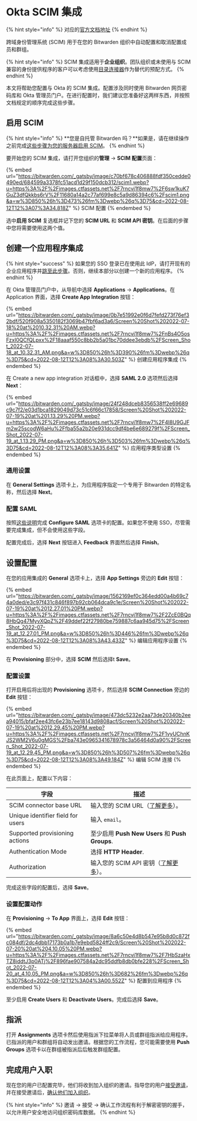 # Okta SCIM 集成

{% hint style="info" %}
对应的[官方文档地址](https://bitwarden.com/help/okta-scim-integration/)
{% endhint %}

跨域身份管理系统 (SCIM) 用于在您的 Bitwarden 组织中自动配置和取消配置成员和群组。

{% hint style="info" %}
SCIM 集成适用于**企业组织**。团队组织或未使用与 SCIM 兼容的身份提供程序的客户可以考虑使用[目录连接器](../directory-connector/directory-connector-cli.md)作为替代的预配方式。
{% endhint %}

本文将帮助您配置与 Okta 的 SCIM 集成。配置涉及同时使用 Bitwarden 网页密码库和 Okta 管理员门户。在进行配置时，我们建议您准备好这两样东西，并按照文档规定的顺序完成这些步骤。

## 启用 SCIM <a href="#enable-scim" id="enable-scim"></a>

{% hint style="info" %}
**您是自托管 Bitwarden 吗？**如果是，请在继续操作之前完成[这些步骤为您的服务器启用 SCIM](self-hosting-scim.md)。
{% endhint %}

要开始您的 SCIM 集成，请打开您组织的**管理** → **SCIM 配置**页面：

{% embed url="https://bitwarden.com/_gatsby/image/c70bf678c406888fdf350cedde0490ed/684599a3378fc51acd1d29f150dcb312/scim1.webp?u=https%3A%2F%2Fimages.ctfassets.net%2F7rncvj1f8mw7%2F6sw1kuK7GuZ3dfQkkbs6rV%2F11680a14a2c77af699e8c5a9d86394c6%2Fscim1.png&a=w%3D850%26h%3D473%26fm%3Dwebp%26q%3D75&cd=2022-08-12T12%3A07%3A34.818Z" %}
SCIM 配置
{% endembed %}

选中**启用 SCIM** 复选框并记下您的 **SCIM URL** 和 **SCIM API 密钥**。在后面的步骤中您将需要使用这两个值。

## 创建一个应用程序集成 <a href="#create-an-app-integration" id="create-an-app-integration"></a>

{% hint style="success" %}
如果您的 SSO 登录已在使用此 IdP，请打开现有的企业应用程序并[跳至此步骤](okta-scim-integration.md#enable-provisioning)。否则，继续本部分以创建一个新的应用程序。
{% endhint %}

在 Okta 管理员门户中，从导航中选择 **Applications** → **Applications**。在 Application 界面，选择 **Create App Integration** 按钮：

{% embed url="https://bitwarden.com/_gatsby/image/0b7e51992e0f6d7fefd273f76ef32bdf/520f908a5350182f3069b47fbf6ad3a6/Screen%20Shot%202022-07-18%20at%2010.32.31%20AM.webp?u=https%3A%2F%2Fimages.ctfassets.net%2F7rncvj1f8mw7%2FnBs4O5osFzxI0QCfQLpxx%2F18aaaf550c8bb2b5a01bc70ddee3ebdb%2FScreen_Shot_2022-07-18_at_10.32.31_AM.png&a=w%3D850%26h%3D390%26fm%3Dwebp%26q%3D75&cd=2022-08-12T12%3A08%3A30.503Z" %}
创建应用程序集成
{% endembed %}

在 Create a new app integration 对话框中，选择 **SAML 2.0** 选项然后选择 **Next**：

{% embed url="https://bitwarden.com/_gatsby/image/24f248dceb8356538ff2e69689c9c7f2/e03d1bca1829049d73c51c6f66c17858/Screen%20Shot%202022-07-19%20at%201.13.29%20PM.webp?u=https%3A%2F%2Fimages.ctfassets.net%2F7rncvj1f8mw7%2F4I8U9GJFm2w25scodW6aHu%2Ffba55a2b20e931dcc9df4be6e689279f%2FScreen_Shot_2022-07-19_at_1.13.29_PM.png&a=w%3D850%26h%3D503%26fm%3Dwebp%26q%3D75&cd=2022-08-12T12%3A08%3A35.641Z" %}
应用程序类型设置
{% endembed %}

### 通用设置 <a href="#general-settings" id="general-settings"></a>

在 **General Settings** 选项卡上，为应用程序指定一个专用于 Bitwarden 的特定名称，然后选择 **Next**。

### 配置 SAML <a href="#configure-saml" id="configure-saml"></a>

按照[这些说明](../../login-with-sso/implementation-guides/okta-saml-implementation.md#configure-saml)完成 **Configure SAML** 选项卡的配置。如果您不使用 SSO，尽管需要完成集成，但不会使用这些字段。

配置完成后，选择 **Next** 按钮进入 **Feedback** 界面然后选择 **Finish**。

## 设置配置 <a href="#setup-provisioning" id="setup-provisioning"></a>

在您的应用集成的 **General** 选项卡上，选择 **App Settings** 旁边的 **Edit** 按钮：

{% embed url="https://bitwarden.com/_gatsby/image/1562169ef0c364edd00a4b69c74a0ded/e3c97f431c846f897b92cb064dca9c1e/Screen%20Shot%202022-07-19%20at%2012.27.01%20PM.webp?u=https%3A%2F%2Fimages.ctfassets.net%2F7rncvj1f8mw7%2F2ZcE0BQq8HbQg47MyvXQpZ%2F49ddef22f27980be759887c6aa945d75%2FScreen_Shot_2022-07-19_at_12.27.01_PM.png&a=w%3D850%26h%3D446%26fm%3Dwebp%26q%3D75&cd=2022-08-12T12%3A08%3A43.433Z" %}
编辑应用程序设置
{% endembed %}

在 **Provisioning** 部分中，选择 **SCIM** 然后选择t **Save**。

### 配置设置 <a href="#provisioning-settings" id="provisioning-settings"></a>

打开启用后将出现的 **Provisioning** 选项卡，然后选择 **SCIM Connection** 旁边的 **Edit** 按钮：

{% embed url="https://bitwarden.com/_gatsby/image/473dc5232e2aa73de20340b2eea94015/bfaf2ee43fc6e23b7ee18143d9808acf/Screen%20Shot%202022-07-19%20at%2012.29.45%20PM.webp?u=https%3A%2F%2Fimages.ctfassets.net%2F7rncvj1f8mw7%2F1vyUChnKJS2WM2V6u0gMGS%2Fba743e0965341678978c3a56464d0a90%2FScreen_Shot_2022-07-19_at_12.29.45_PM.png&a=w%3D850%26h%3D507%26fm%3Dwebp%26q%3D75&cd=2022-08-12T12%3A08%3A49.184Z" %}
编辑 SCIM 连接
{% endembed %}

在此页面上，配置以下内容：

| **字段**                            | **描述**                                                          |
| --------------------------------- | --------------------------------------------------------------- |
| SCIM connector base URL           | 输入您的 SCIM URL（[了解更多](okta-scim-integration.md#enable-scim)）。    |
| Unique identifier field for users | 输入 `email`。                                                     |
| Supported provisioning actions    | 至少启用 **Push New Users** 和 **Push Groups**.                      |
| Authentication Mode               | 选择 **HTTP Header**.                                             |
| Authorization                     | 输入您的 SCIM API 密钥（[了解更多](okta-scim-integration.md#enable-scim)）。 |

完成这些字段的配置后，选择 **Save**。

### 设置配置动作 <a href="#set-provisioning-actions" id="set-provisioning-actions"></a>

在 **Provisioning** → **To App** 界面上，选择 **Edit** 按钮：

{% embed url="https://bitwarden.com/_gatsby/image/8a6c50e4d8b547e95b8d0c872fc084df/2dc4dbb17173b0a1b7e9ebd5824ff2c9/Screen%20Shot%202022-07-20%20at%204.10.05%20PM.webp?u=https%3A%2F%2Fimages.ctfassets.net%2F7rncvj1f8mw7%2F7HbSzaHxTZ8iddtJ3p0ATj%2F896fae907584a2dc95ddfb8db0bfe228%2FScreen_Shot_2022-07-20_at_4.10.05_PM.png&a=w%3D850%26h%3D682%26fm%3Dwebp%26q%3D75&cd=2022-08-12T12%3A04%3A00.552Z" %}
配置到应用程序
{% endembed %}

至少启用 **Create Users** 和 **Deactivate Users**。完成后选择 **Save**。

## 指派 <a href="#assignments" id="assignments"></a>

打开 **Assignments** 选项卡然后使用指派下拉菜单将人员或群组指派给应用程序。已指派的用户和群组将自动发出邀请。根据您的工作流程，您可能需要使用 **Push Groups** 选项卡以在群组被指派后后触发群组配置。

## 完成用户入职 <a href="#finish-user-onboarding" id="finish-user-onboarding"></a>

现在您的用户已配置完毕，他们将收到加入组织的邀请。指导您的用户[接受邀请](../user-management.md#accept)，并在接受邀请后，[确认他们加入组织](../user-management.md#confirm)。

{% hint style="info" %}
邀请 → 接受 → 确认工作流程有利于解密密钥的握手，以允许用户安全地访问组织密码库数据。
{% endhint %}
